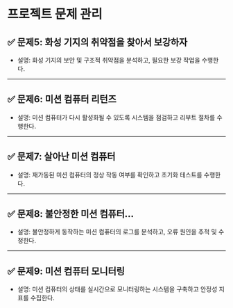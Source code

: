 # 프로젝트 문제 관리

## ✅ 문제5: 화성 기지의 취약점을 찾아서 보강하자
- 설명: 화성 기지의 보안 및 구조적 취약점을 분석하고, 필요한 보강 작업을 수행한다.

---

## ✅ 문제6: 미션 컴퓨터 리턴즈
- 설명: 미션 컴퓨터가 다시 활성화될 수 있도록 시스템을 점검하고 리부트 절차를 수행한다.

---

## ✅ 문제7: 살아난 미션 컴퓨터
- 설명: 재가동된 미션 컴퓨터의 정상 작동 여부를 확인하고 초기화 테스트를 수행한다.

---

## ✅ 문제8: 불안정한 미션 컴퓨터…
- 설명: 불안정하게 동작하는 미션 컴퓨터의 로그를 분석하고, 오류 원인을 추적 및 수정한다.

---

## ✅ 문제9: 미션 컴퓨터 모니터링
- 설명: 미션 컴퓨터의 상태를 실시간으로 모니터링하는 시스템을 구축하고 안정성 지표를 수집한다.

